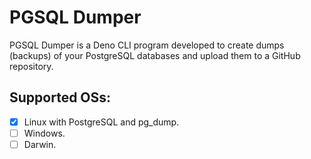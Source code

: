 # PGSQL Dumper

PGSQL Dumper is a Deno CLI program developed to create dumps (backups) of your PostgreSQL databases and upload them to a GitHub repository.

## Supported OSs:
- [x] Linux with PostgreSQL and pg_dump.
- [ ] Windows.
- [ ] Darwin.
